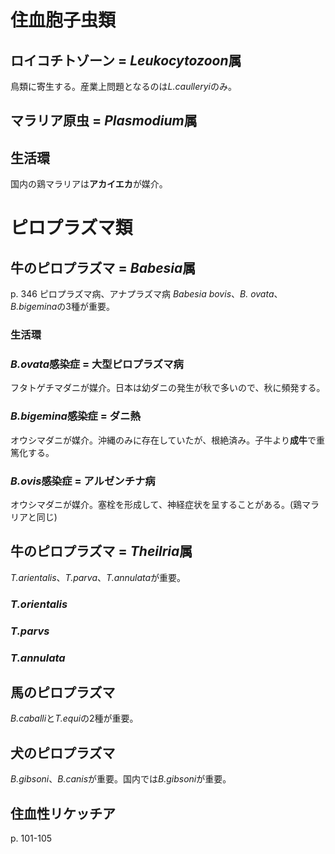 # 住血胞子虫類

## ロイコチトゾーン = *Leukocytozoon*属
鳥類に寄生する。産業上問題となるのは*L.caulleryi*のみ。

## マラリア原虫 = *Plasmodium*属
## 生活環
国内の鶏マラリアは**アカイエカ**が媒介。


# ピロプラズマ類
## 牛のピロプラズマ = *Babesia*属
p. 346 ピロプラズマ病、アナプラズマ病
*Babesia bovis*、*B. ovata*、*B.bigemina*の3種が重要。

### 生活環

### *B.ovata*感染症 = **大型**ピロプラズマ病
フタトゲチマダニが媒介。日本は幼ダニの発生が秋で多いので、秋に頻発する。

### *B.bigemina*感染症 = **ダニ熱**
オウシマダニが媒介。沖縄のみに存在していたが、根絶済み。子牛より**成牛**で重篤化する。

### *B.ovis*感染症 = アルゼンチナ病
オウシマダニが媒介。塞栓を形成して、神経症状を呈することがある。(鶏マラリアと同じ)

## 牛のピロプラズマ = *Theilria*属
*T.arientalis*、*T.parva*、*T.annulata*が重要。

### *T.orientalis*

### *T.parvs*

### *T.annulata*

## 馬のピロプラズマ
*B.caballi*と*T.equi*の2種が重要。

## 犬のピロプラズマ
*B.gibsoni*、*B.canis*が重要。国内では*B.gibsoni*が重要。

## 住血性リケッチア
p. 101-105
